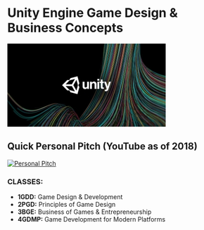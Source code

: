 # Unity Engine Game Design & Business Concepts

![Unity Engine](images/UnityLogo-small.jpg)

## Quick Personal Pitch (YouTube as of 2018)
[![Personal Pitch](https://img.youtube.com/vi/nBYAA9d1vYY/0.jpg)](https://www.youtube.com/watch?v=nBYAA9d1vYY")

### CLASSES:
* **1GDD:** Game Design & Development
* **2PGD:** Principles of Game Design
* **3BGE:** Business of Games & Entrepreneurship
* **4GDMP:** Game Development for Modern Platforms